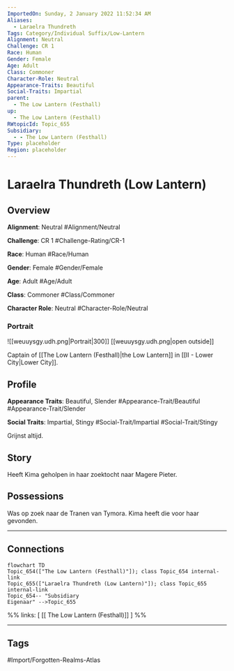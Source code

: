 ```yaml
---
ImportedOn: Sunday, 2 January 2022 11:52:34 AM
Aliases:
  - Laraelra Thundreth
Tags: Category/Individual Suffix/Low-Lantern
Alignment: Neutral
Challenge: CR 1
Race: Human
Gender: Female
Age: Adult
Class: Commoner
Character-Role: Neutral
Appearance-Traits: Beautiful
Social-Traits: Impartial
parent:
  - The Low Lantern (Festhall)
up:
  - The Low Lantern (Festhall)
RWtopicId: Topic_655
Subsidiary:
  - - The Low Lantern (Festhall)
Type: placeholder
Region: placeholder
---
```

# Laraelra Thundreth (Low Lantern)
## Overview
**Alignment**: Neutral
#Alignment/Neutral

**Challenge**: CR 1
#Challenge-Rating/CR-1

**Race**: Human
#Race/Human

**Gender**: Female
#Gender/Female

**Age**: Adult
#Age/Adult

**Class**: Commoner
#Class/Commoner

**Character Role**: Neutral
#Character-Role/Neutral

### Portrait
![[weuuysgy.udh.png|Portrait|300]]
[[weuuysgy.udh.png|open outside]]

Captain of [[The Low Lantern (Festhall)|the Low Lantern]] in [[II - Lower City|Lower City]].

## Profile
**Appearance Traits**: Beautiful, Slender
#Appearance-Trait/Beautiful #Appearance-Trait/Slender

**Social Traits**: Impartial, Stingy
#Social-Trait/Impartial #Social-Trait/Stingy

Grijnst altijd.

## Story
Heeft Kima geholpen in haar zoektocht naar Magere Pieter.

## Possessions
Was op zoek naar de Tranen van Tymora. Kima heeft die voor haar gevonden.

---
## Connections
```mermaid
flowchart TD
Topic_654(["The Low Lantern (Festhall)"]); class Topic_654 internal-link
Topic_655(["Laraelra Thundreth (Low Lantern)"]); class Topic_655 internal-link
Topic_654-- "Subsidiary
Eigenaar" -->Topic_655
```
%%
links: [ [[ The Low Lantern (Festhall)]] ]
%%


---
## Tags
#Import/Forgotten-Realms-Atlas

